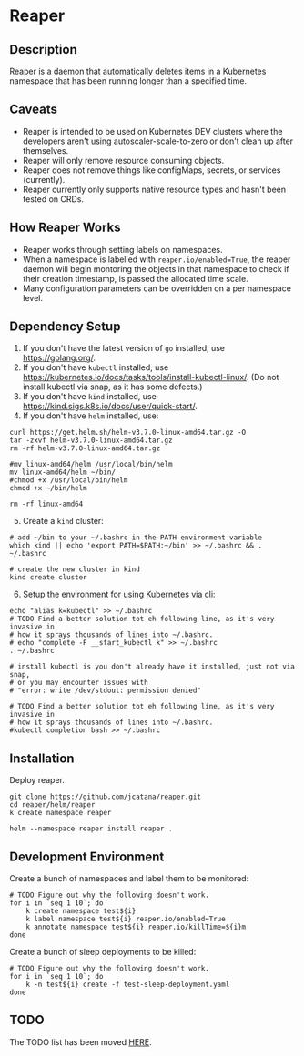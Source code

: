 # Reaper

## Description

Reaper is a daemon that automatically deletes items in a Kubernetes namespace that has been running longer than a specified time.

## Caveats


- Reaper is intended to be used on Kubernetes DEV clusters where the developers aren't using autoscaler-scale-to-zero or don't clean up after themselves.
- Reaper will only remove resource consuming objects.
- Reaper does not remove things like configMaps, secrets, or services (currently).
- Reaper currently only supports native resource types and hasn't been tested on CRDs.

## How Reaper Works

- Reaper works through setting labels on namespaces.
- When a namespace is labelled with `reaper.io/enabled=True`, the reaper daemon will begin montoring the objects in that namespace to check if their creation timestamp, is passed the allocated time scale.
- Many configuration parameters can be overridden on a per namespace level.


<!--
## Docker Images

TODO
-->

## Dependency Setup

1. If you don't have the latest version of `go` installed, use https://golang.org/.
2. If you don't have `kubectl` installed, use https://kubernetes.io/docs/tasks/tools/install-kubectl-linux/. (Do not install kubectl via snap, as it has some defects.)
3. If you don't have `kind` installed, use https://kind.sigs.k8s.io/docs/user/quick-start/.
4. If you don't have `helm` installed, use:

```shell
curl https://get.helm.sh/helm-v3.7.0-linux-amd64.tar.gz -O
tar -zxvf helm-v3.7.0-linux-amd64.tar.gz
rm -rf helm-v3.7.0-linux-amd64.tar.gz

#mv linux-amd64/helm /usr/local/bin/helm
mv linux-amd64/helm ~/bin/
#chmod +x /usr/local/bin/helm
chmod +x ~/bin/helm

rm -rf linux-amd64
```

5. Create a `kind` cluster:

```shell
# add ~/bin to your ~/.bashrc in the PATH environment variable
which kind || echo 'export PATH=$PATH:~/bin' >> ~/.bashrc && . ~/.bashrc

# create the new cluster in kind
kind create cluster
```

6. Setup the environment for using Kubernetes via cli:

```shell
echo "alias k=kubectl" >> ~/.bashrc
# TODO Find a better solution tot eh following line, as it's very invasive in 
# how it sprays thousands of lines into ~/.bashrc.
# echo "complete -F __start_kubectl k" >> ~/.bashrc
. ~/.bashrc

# install kubectl is you don't already have it installed, just not via snap, 
# or you may encounter issues with 
# "error: write /dev/stdout: permission denied"

# TODO Find a better solution tot eh following line, as it's very invasive in 
# how it sprays thousands of lines into ~/.bashrc.
#kubectl completion bash >> ~/.bashrc
```

## Installation

Deploy reaper.

```shell
git clone https://github.com/jcatana/reaper.git
cd reaper/helm/reaper
k create namespace reaper

helm --namespace reaper install reaper .
```

## Development Environment

Create a bunch of namespaces and label them to be monitored:

```shell
# TODO Figure out why the following doesn't work.
for i in `seq 1 10`; do
    k create namespace test${i}
    k label namespace test${i} reaper.io/enabled=True
    k annotate namespace test${i} reaper.io/killTime=${i}m
done
```

Create a bunch of sleep deployments to be killed:

```shell
# TODO Figure out why the following doesn't work.
for i in `seq 1 10`; do
    k -n test${i} create -f test-sleep-deployment.yaml
done
```

## TODO

The TODO list has been moved [HERE](https://github.com/jcatana/reaper/projects/1).

